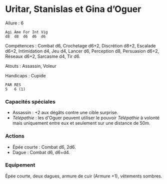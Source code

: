 # Uritar, Stanislas et Gina d’Oguer

Allure : 6

	Agi	Âme	For	Int	Vig
	d8	d8	d6	d6	d6

Compétences : Combat d6, Crochetage d6+2, Discrétion d8+2, Escalade d6+2, Intimidation d4, Jeu d4, Lancer d6, Perception d8, Persuasion d6+2, Réseaux d6+2, Sarcasme d4, Tir d6.

Atouts : Assassin, Voleur

Handicaps : Cupide

	PAR	RES
	5   6 (1)

### Capacités spéciales
- Assassin : +2 aux dégâts contre une cible surprise.
- _Télépathie_ : les d'Oguer peuvent utiliser le pouvoir _Télépathie_ à volonté mais uniquement entre eux et seulement sur une distance de 50m. 

### Actions
- Épée courte : Combat d6, 2d6.
- Dague : Combat d6, d6+d4.

### Equipement
Épée courte, deux dagues, armure de cuir (Armure +1), vêtements sombres.
